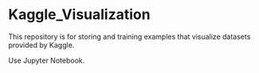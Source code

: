 # Kaggle_Visualization

This repository is for storing and training examples that visualize datasets provided by Kaggle.

Use Jupyter Notebook.
